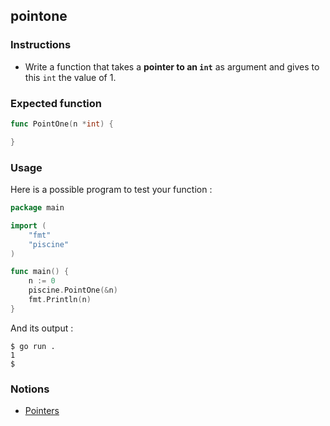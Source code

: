 ## pointone

### Instructions

- Write a function that takes a **pointer to an `int`** as argument and gives to this `int` the value of 1.

### Expected function

```go
func PointOne(n *int) {

}
```

### Usage

Here is a possible program to test your function :

```go
package main

import (
	"fmt"
	"piscine"
)

func main() {
	n := 0
	piscine.PointOne(&n)
	fmt.Println(n)
}
```

And its output :

```console
$ go run .
1
$
```

### Notions

- [Pointers](https://golang.org/ref/spec#Pointer_types)
